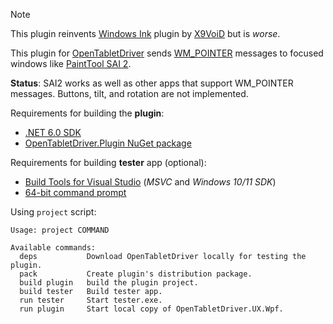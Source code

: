 > [!NOTE]
> This plugin reinvents [Windows Ink](https://github.com/X9VoiD/VoiDPlugins/wiki/WindowsInk)
> plugin by [X9VoiD](https://github.com/X9VoiD/) but is *worse*.

This plugin for [OpenTabletDriver][otd] sends [WM_POINTER][wmp] messages to focused windows like 
[PaintTool SAI 2][sai].

**Status**: SAI2 works as well as other apps that support WM_POINTER messages. Buttons, tilt, and 
rotation are not implemented.

[otd]: https://opentabletdriver.net/
[wmp]: https://learn.microsoft.com/en-us/windows/win32/inputmsg/wm-pointerdown
[sai]: https://www.systemax.jp/en/sai/

Requirements for building the **plugin**:
- [.NET 6.0 SDK][dotnet]
- [OpenTabletDriver.Plugin NuGet package][otd-nuget]

[dotnet]: https://dotnet.microsoft.com/en-us/download/dotnet/6.0
[otd-nuget]: https://www.nuget.org/packages/OpenTabletDriver.Plugin/

Requirements for building **tester** app (optional):
- [Build Tools for Visual Studio][vstools] (*MSVC* and *Windows 10/11 SDK*)
- [64-bit command prompt][x64prompt]

[vstools]: https://visualstudio.microsoft.com/downloads/?q=build+tools#build-tools-for-visual-studio-2022
[x64prompt]: https://learn.microsoft.com/en-us/cpp/build/how-to-enable-a-64-bit-visual-cpp-toolset-on-the-command-line?view=msvc-170

Using `project` script:
```
Usage: project COMMAND

Available commands:
  deps           Download OpenTabletDriver locally for testing the plugin.
  pack           Create plugin's distribution package.
  build plugin   build the plugin project.
  build tester   Build tester app.
  run tester     Start tester.exe.
  run plugin     Start local copy of OpenTabletDriver.UX.Wpf.
```
